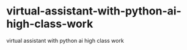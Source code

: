 # virtual-assistant-with-python-ai-high-class-work
virtual assistant with python ai high class work
